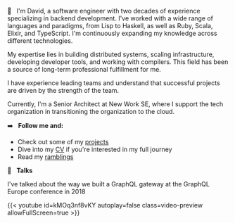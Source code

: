 
👋 &nbsp; I'm David, a software engineer with two decades of experience specializing in backend development. I've worked with a wide range of languages and paradigms, from Lisp to Haskell, as well as Ruby, Scala, Elixir, and TypeScript. I'm continuously expanding my knowledge across different technologies.

My expertise lies in building distributed systems, scaling infrastructure, developing developer tools, and working with compilers. This field has been a source of long-term professional fulfillment for me.

I have experience leading teams and understand that successful projects are driven by the strength of the team.

Currently, I'm a Senior Architect at New Work SE, where I support the tech organization in transitioning the organization to the cloud.


➡️ &nbsp; **Follow me and:**

- Check out some of my [projects](/projects)
- Dive into my [CV](/cv) if you're interested in my full journey 
- Read my [ramblings](/writing)

🔗 &nbsp; **Talks**

I've talked about the way we built a GraphQL gateway at the GraphQL Europe conference in 2018


{{< youtube id=kMOq3nf8vKY autoplay=false class=video-preview allowFullScreen=true >}}

